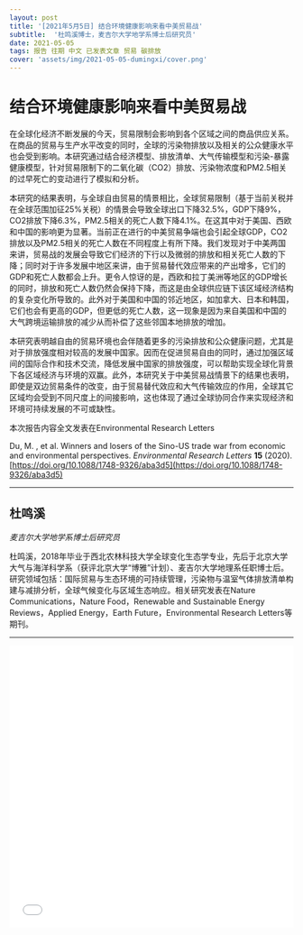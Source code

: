 ```yaml
---
layout: post
title: '[2021年5月5日] 结合环境健康影响来看中美贸易战'
subtitle:  '杜鸣溪博士，麦吉尔大学地学系博士后研究员'
date: 2021-05-05
tags: 报告 往期 中文 已发表文章 贸易 碳排放
cover: 'assets/img/2021-05-05-dumingxi/cover.png'
---
```


# 结合环境健康影响来看中美贸易战


在全球化经济不断发展的今天，贸易限制会影响到各个区域之间的商品供应关系。在商品的贸易与生产水平改变的同时，全球的污染物排放以及相关的公众健康水平也会受到影响。本研究通过结合经济模型、排放清单、大气传输模型和污染-暴露健康模型，针对贸易限制下的二氧化碳（CO2）排放、污染物浓度和PM2.5相关的过早死亡的变动进行了模拟和分析。

本研究的结果表明，与全球自由贸易的情景相比，全球贸易限制（基于当前关税并在全球范围加征25%关税）的情景会导致全球出口下降32.5%，GDP下降9%，CO2排放下降6.3%，PM2.5相关的死亡人数下降4.1%。在这其中对于美国、西欧和中国的影响更为显著。当前正在进行的中美贸易争端也会引起全球GDP，CO2排放以及PM2.5相关的死亡人数在不同程度上有所下降。我们发现对于中美两国来讲，贸易战的发展会导致它们经济的下行以及微弱的排放和相关死亡人数的下降；同时对于许多发展中地区来讲，由于贸易替代效应带来的产出增多，它们的GDP和死亡人数都会上升。更令人惊讶的是，西欧和拉丁美洲等地区的GDP增长的同时，排放和死亡人数仍然会保持下降，而这是由全球供应链下该区域经济结构的复杂变化所导致的。此外对于美国和中国的邻近地区，如加拿大、日本和韩国，它们也会有更高的GDP，但更低的死亡人数，这一现象是因为来自美国和中国的大气跨境运输排放的减少从而补偿了这些邻国本地排放的增加。

本研究表明越自由的贸易环境也会伴随着更多的污染排放和公众健康问题，尤其是对于排放强度相对较高的发展中国家。因而在促进贸易自由的同时，通过加强区域间的国际合作和技术交流，降低发展中国家的排放强度，可以帮助实现全球化背景下各区域经济与环境的双赢。此外，本研究关于中美贸易战情景下的结果也表明，即使是双边贸易条件的改变，由于贸易替代效应和大气传输效应的作用，全球其它区域均会受到不同尺度上的间接影响，这也体现了通过全球协同合作来实现经济和环境可持续发展的不可或缺性。

本次报告内容全文发表在Environmental Research Letters

Du, M. , et al. Winners and losers of the Sino-US trade war from economic and environmental perspectives. *Environmental Research Letters* **15** (2020). [https://doi.org/10.1088/1748-9326/aba3d5](https://doi.org/10.1088/1748-9326/aba3d5)


----------

## 杜鸣溪

*麦吉尔大学地学系博士后研究员*

杜鸣溪，2018年毕业于西北农林科技大学全球变化生态学专业，先后于北京大学大气与海洋科学系（获评北京大学“博雅”计划）、麦吉尔大学地理系任职博士后。研究领域包括：国际贸易与生态环境的可持续管理，污染物与温室气体排放清单构建与减排分析，全球气候变化与区域生态响应。相关研究发表在Nature Communications，Nature Food，Renewable and Sustainable Energy Reviews，Applied Energy，Earth Future，Environmental Research Letters等期刊。

-----------

<iframe style="width: 100%;height: 500px;" src="//player.bilibili.com/player.html?aid=375421449&bvid=BV1po4y127Sw&cid=334491729&page=1" scrolling="no" border="0" frameborder="no" framespacing="0" allowfullscreen="true"> </iframe>